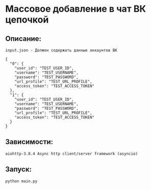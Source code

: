 # Массовое добавление в чат ВК цепочкой

## Описание:
    input.json - Должен содержать данные аккаунтов ВК

    {
      "0": {
        "user_id": "TEST_USER_ID",
        "username": "TEST_USERNAME",
        "password": "TEST_PASSWORD",
        "url_profile": "TEST_URL_PROFILE",
        "access_token": "TEST_ACCESS_TOKEN"
      },
      "1": {
        "user_id": "TEST_USER_ID",
        "username": "TEST_USERNAME",
        "password": "TEST_PASSWORD",
        "url_profile": "TEST_URL_PROFILE",
        "access_token": "TEST_ACCESS_TOKEN"
      }
    }

## Зависимости:
    aiohttp-3.8.4 Async http client/server framework (asyncio)

## Запуск:
    python main.py